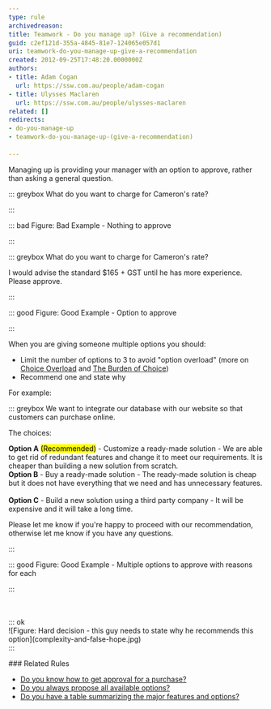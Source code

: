 ```yaml
---
type: rule
archivedreason: 
title: Teamwork - Do you manage up? (Give a recommendation)
guid: c2ef121d-355a-4845-81e7-124065e057d1
uri: teamwork-do-you-manage-up-give-a-recommendation
created: 2012-09-25T17:48:20.0000000Z
authors:
- title: Adam Cogan
  url: https://ssw.com.au/people/adam-cogan
- title: Ulysses Maclaren
  url: https://ssw.com.au/people/ulysses-maclaren
related: []
redirects:
- do-you-manage-up
- teamwork-do-you-manage-up-(give-a-recommendation)

---
```


Managing up is providing your manager with an option to approve, rather than asking a general question.

<!--endintro-->

::: greybox
What do you want to charge for Cameron's rate?

:::

::: bad
Figure: Bad Example - Nothing to approve

:::

::: greybox
What do you want to charge for Cameron's rate?

I would advise the standard $165 + GST until he has more experience.
Please approve.

:::


::: good
Figure: Good Example - Option to approve 

:::

When you are giving someone multiple options you should:

* Limit the number of options to 3 to avoid "option overload" (more on <br>         [Choice Overload](https://www.behavioraleconomics.com/resources/mini-encyclopedia-of-be/choice-overload/) and [The Burden of Choice](https://www.psychologytoday.com/au/blog/more-tech-support/201011/the-burden-choice))
* Recommend one and state why


For example:

::: greybox
We want to integrate our database with our website so that customers can purchase online.

The choices:

 **Option A** <mark>(Recommended)</mark> -  Customize a ready-made solution - We are able to get rid of redundant features and change it to meet our requirements. It is cheaper than building a new solution from scratch.  
 **Option B** - Buy a ready-made solution - The ready-made solution is cheap but it does not have everything that we need and has unnecessary features. <br>      
 **Option C** - Build a new solution using a third party company - It will be expensive and it will take a long time.

Please let me know if you're happy to proceed with our recommendation, otherwise let me know if you have any questions.

:::

::: good
Figure: Good Example - Multiple options to approve with reasons for each <br>      

:::
<dl class="image"><br><br>::: ok  <br>![Figure: Hard decision - this guy needs to state why he recommends this option](complexity-and-false-hope.jpg)  <br>:::<br></dl>
### Related Rules  <br>      


* [Do you know how to get approval for a purchase?](/do-you-know-how-to-get-approval-for-a-purchase)
* [Do you always propose all available options?](/always-propose-all-available-options)
* [Do you have a table summarizing the major features and options?](/have-a-table-summarizing-the-major-features-and-options)
